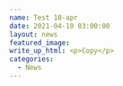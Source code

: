 ```yaml
---
name: Test 10-apr
date: 2021-04-10 03:00:00
layout: news
featured_image:
write_up_html: <p>Copy</p>
categories:
  - News
---
```

